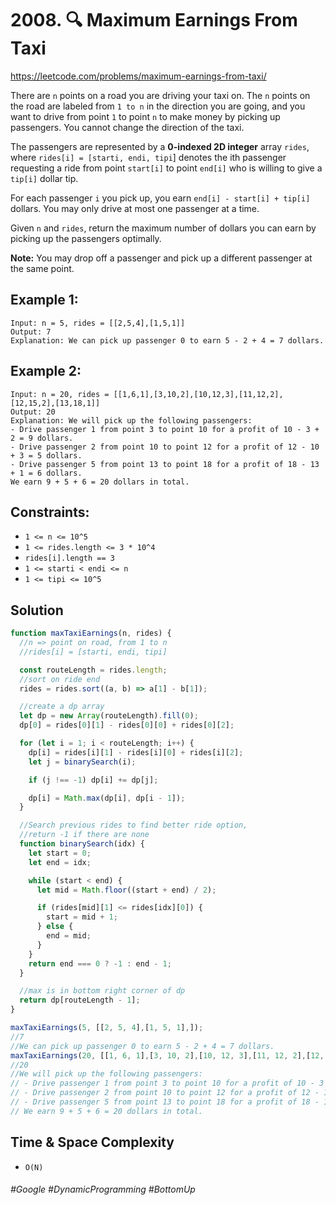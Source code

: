 # 2008. 🔍 Maximum Earnings From Taxi
https://leetcode.com/problems/maximum-earnings-from-taxi/

There are `n` points on a road you are driving your taxi on. The `n` points on the road are labeled from `1 to n` in the direction you are going, and you want to drive from point `1` to point `n` to make money by picking up passengers. You cannot change the direction of the taxi.

The passengers are represented by a <b>0-indexed 2D integer</b> array `rides`, where `rides[i] = [starti, endi, tipi`] denotes the ith passenger requesting a ride from point `start[i]` to point `end[i]` who is willing to give a `tip[i]` dollar tip.

For each passenger `i` you pick up, you earn `end[i] - start[i] + tip[i]` dollars. You may only drive at most one passenger at a time.

Given `n` and `rides`, return the maximum number of dollars you can earn by picking up the passengers optimally.

<b>Note:</b> You may drop off a passenger and pick up a different passenger at the same point.

 

## Example 1:
````
Input: n = 5, rides = [[2,5,4],[1,5,1]]
Output: 7
Explanation: We can pick up passenger 0 to earn 5 - 2 + 4 = 7 dollars.
````
## Example 2:
````
Input: n = 20, rides = [[1,6,1],[3,10,2],[10,12,3],[11,12,2],[12,15,2],[13,18,1]]
Output: 20
Explanation: We will pick up the following passengers:
- Drive passenger 1 from point 3 to point 10 for a profit of 10 - 3 + 2 = 9 dollars.
- Drive passenger 2 from point 10 to point 12 for a profit of 12 - 10 + 3 = 5 dollars.
- Drive passenger 5 from point 13 to point 18 for a profit of 18 - 13 + 1 = 6 dollars.
We earn 9 + 5 + 6 = 20 dollars in total.
```` 

## Constraints:
- `1 <= n <= 10^5`
- `1 <= rides.length <= 3 * 10^4`
- `rides[i].length == 3`
- `1 <= starti < endi <= n`
- `1 <= tipi <= 10^5`

## Solution 
````js
function maxTaxiEarnings(n, rides) {
  //n => point on road, from 1 to n
  //rides[i] = [starti, endi, tipi]

  const routeLength = rides.length;
  //sort on ride end
  rides = rides.sort((a, b) => a[1] - b[1]);

  //create a dp array
  let dp = new Array(routeLength).fill(0);
  dp[0] = rides[0][1] - rides[0][0] + rides[0][2];

  for (let i = 1; i < routeLength; i++) {
    dp[i] = rides[i][1] - rides[i][0] + rides[i][2];
    let j = binarySearch(i);

    if (j !== -1) dp[i] += dp[j];

    dp[i] = Math.max(dp[i], dp[i - 1]);
  }

  //Search previous rides to find better ride option,
  //return -1 if there are none
  function binarySearch(idx) {
    let start = 0;
    let end = idx;

    while (start < end) {
      let mid = Math.floor((start + end) / 2);

      if (rides[mid][1] <= rides[idx][0]) {
        start = mid + 1;
      } else {
        end = mid;
      }
    }
    return end === 0 ? -1 : end - 1;
  }

  //max is in bottom right corner of dp
  return dp[routeLength - 1];
}

maxTaxiEarnings(5, [[2, 5, 4],[1, 5, 1],]);
//7
//We can pick up passenger 0 to earn 5 - 2 + 4 = 7 dollars.
maxTaxiEarnings(20, [[1, 6, 1],[3, 10, 2],[10, 12, 3],[11, 12, 2],[12, 15, 2],[13, 18, 1]]);
//20
//We will pick up the following passengers:
// - Drive passenger 1 from point 3 to point 10 for a profit of 10 - 3 + 2 = 9 dollars.
// - Drive passenger 2 from point 10 to point 12 for a profit of 12 - 10 + 3 = 5 dollars.
// - Drive passenger 5 from point 13 to point 18 for a profit of 18 - 13 + 1 = 6 dollars.
// We earn 9 + 5 + 6 = 20 dollars in total.

````
## Time & Space Complexity
- `O(N)`

###### #Google #DynamicProgramming #BottomUp
